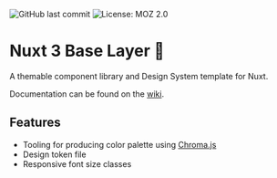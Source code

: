 ![GitHub last commit](https://img.shields.io/github/last-commit/michaelsynan/nuxt-base-layer)
![License: MOZ 2.0](https://img.shields.io/badge/license-MLP%202.0-green)

# Nuxt 3 Base Layer 🌈
A themable component library and Design System template for Nuxt. 

Documentation can be found on the [wiki](../../wiki).

## Features
- Tooling for producing color palette using [Chroma.js](https://github.com/gka/chroma.js)
- Design token file 
- Responsive font size classes
